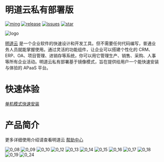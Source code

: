 # 明道云私有部署版

[![ming](https://img.shields.io/badge/I%20%E2%9D%A4%20MY%20TEAM-%E6%98%8E-blue)](https://www.mingdao.com) [![release](https://img.shields.io/github/v/release/mingdaocom/private-deployment.svg)](https://github.com/mingdaocom/private-deployment/releases) [![issues](https://img.shields.io/github/issues/mingdaocom/private-deployment)](https://github.com/mingdaocom/private-deployment/issues) [![star](https://img.shields.io/github/stars/mingdaocom/private-deployment)](https://github.com/mingdaocom/private-deployment/stargazers)

![logo](https://user-images.githubusercontent.com/7261408/75663121-4715de80-5cab-11ea-9965-723c6121d7c4.png)

[明道云](https://www.mingdao.com) 是一个企业软件的快速设计和开发工具。但不需要任何代码编写，普通业务人员就能掌握使用。通过灵活的功能组件，让企业可以搭建个性化的 CRM、ERP、OA、项目管理、进销存等系统，你可以用它管理生产、销售、采购、人事等所有企业活动。明道云私有部署基于镜像模式，旨在提供给用户一个能快速安装与体验的 APaaS 平台。

# 快速体验

[单机模式快速安装](https://github.com/mingdaocom/private-deployment/wiki/%E5%8D%95%E6%9C%BA%E6%A8%A1%E5%BC%8F%E5%BF%AB%E9%80%9F%E5%AE%89%E8%A3%85)

# 产品简介

更多详细使用介绍请查看明道云 [帮助中心](http://support.mingdao.com/)

![0_08](https://user-images.githubusercontent.com/7261408/75869961-4a44d200-5e45-11ea-8360-12d5501063f7.jpg)
![0_09](https://user-images.githubusercontent.com/7261408/75869968-4b75ff00-5e45-11ea-98f7-e9324f02540a.jpg)
![0_10](https://user-images.githubusercontent.com/7261408/75869978-4e70ef80-5e45-11ea-9e4d-98fd94254eb8.jpg)
![0_12](https://user-images.githubusercontent.com/7261408/75869992-529d0d00-5e45-11ea-9934-ccef827b212a.jpg)
![0_13](https://user-images.githubusercontent.com/7261408/75869997-5466d080-5e45-11ea-9bed-a08a75404551.jpg)
![0_14](https://user-images.githubusercontent.com/7261408/75870001-5597fd80-5e45-11ea-8d94-5e07f5443528.jpg)
![0_15](https://user-images.githubusercontent.com/7261408/75870006-5761c100-5e45-11ea-8646-fcf2f75465ed.jpg)
![0_16](https://user-images.githubusercontent.com/7261408/75870013-592b8480-5e45-11ea-8a68-2ed87e5ddcc6.jpg)
![0_17](https://user-images.githubusercontent.com/7261408/75870019-5af54800-5e45-11ea-9971-9e7f03613d54.jpg)
![0_18](https://user-images.githubusercontent.com/7261408/75870024-5d57a200-5e45-11ea-8a5d-67b266c21b6e.jpg)
![0_19](https://user-images.githubusercontent.com/7261408/75870026-5f216580-5e45-11ea-8056-2d9b761b3e39.jpg)
![0_24](https://user-images.githubusercontent.com/7261408/75870053-6779a080-5e45-11ea-9a88-b14ad8af70e3.jpg)



